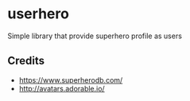 # userhero

Simple library that provide superhero profile as users



## Credits

 - https://www.superherodb.com/
 - http://avatars.adorable.io/